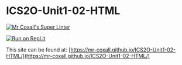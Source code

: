 # ICS2O-Unit1-02-HTML

[![Mr Coxall's Super Linter](https://github.com/Mr-Coxall/ICS2O-Unit1-02-HTML/workflows/Mr%20Coxall's%20Super%20Linter/badge.svg)](https://github.com/Mr-Coxall/ICS2O-Unit1-02-HTML/actions/)

[![Run on Repl.it](https://repl.it/badge/github/Mr-Coxall/ICS2O-Unit1-02-HTML)](https://repl.it/github/Mr-Coxall/ICS2O-Unit1-02-HTML)

This site can be found at: [https://mr-coxall.github.io/ICS2O-Unit1-02-HTML/](https://mr-coxall.github.io/ICS2O-Unit1-02-HTML/)